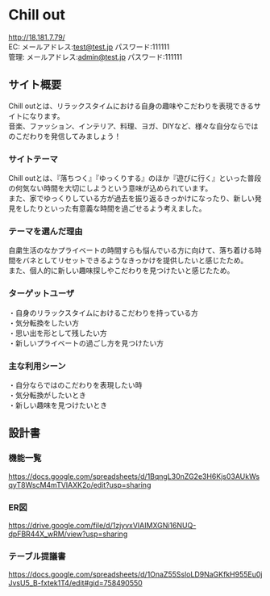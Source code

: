 # Chill out

<http://18.181.7.79/>  
EC: メールアドレス:test@test.jp パスワード:111111  
管理: メールアドレス:admin@test.jp パスワード:111111

## サイト概要
Chill outとは、リラックスタイムにおける自身の趣味やこだわりを表現できるサイトになります。  
音楽、ファッション、インテリア、料理、ヨガ、DIYなど、様々な自分ならではのこだわりを発信してみましょう！

### サイトテーマ
Chill outとは、『落ちつく』『ゆっくりする』のほか『遊びに行く』といった普段の何気ない時間を大切にしようという意味が込められています。  
また、家でゆっくりしている方が過去を振り返るきっかけになったり、新しい発見をしたりといった有意義な時間を過ごせるよう考えました。

### テーマを選んだ理由
自粛生活のなかプライベートの時間すらも悩んでいる方に向けて、落ち着ける時間をバネとしてリセットできるようなきっかけを提供したいと感じたため。  
また、個人的に新しい趣味探しやこだわりを見つけたいと感じたため。

### ターゲットユーザ
・自身のリラックスタイムにおけるこだわりを持っている方  
・気分転換をしたい方  
・思い出を形として残したい方  
・新しいプライベートの過ごし方を見つけたい方  


### 主な利用シーン
・自分ならではのこだわりを表現したい時  
・気分転換がしたいとき  
・新しい趣味を見つけたいとき


## 設計書

### 機能一覧
<https://docs.google.com/spreadsheets/d/1BqngL30nZG2e3H6Kjs03AUkWsqyT8WscM4mTVIAXK2o/edit?usp=sharing>

### ER図
<https://drive.google.com/file/d/1zjyvxVIAIMXGNi16NUQ-dpFBR44X_wRM/view?usp=sharing>

### テーブル提議書
<https://docs.google.com/spreadsheets/d/1OnaZ55SsloLD9NaGKfkH955Eu0jJvsU5_B-fxtek1T4/edit#gid=758490550>